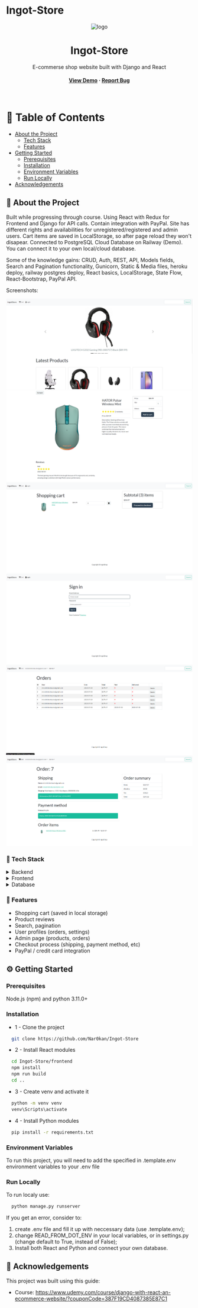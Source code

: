 # Ingot-Store

<div align="center">

  <img src="frontend/build/favicon.ico" alt="logo" width="50" height="auto" />
  <h1>Ingot-Store</h1>
  
  <p>
    E-commerse shop website built with Django and React
  </p>
   
<h4>
    <a href="https://ingot-store-6876b1ee7d4d.herokuapp.com/#/" target="_blank">View Demo</a>
  <span> · </span>
    <a href="https://github.com/Nar0kan/Ingot-Store/issues/" target="_blank">Report Bug</a>
</div>

<br />

<!-- Table of Contents -->
# :notebook_with_decorative_cover: Table of Contents

- [About the Project](#star2-about-the-project)
  * [Tech Stack](#toolbox-tech-stack)
  * [Features](#dart-features)
- [Getting Started](#gear-getting-started)
  * [Prerequisites](#prerequisites)
  * [Installation](#installation)
  * [Environment Variables](#environment-variables)
  * [Run Locally](#run-locally)
- [Acknowledgements](#gem-acknowledgements)
  

<!-- About the Project -->
## :star2: About the Project


Built while progressing through course. Using React with Redux for Frontend
and Django for API calls. Contain integration with PayPal. Site has different
rights and availabilities for unregistered/registered and admin users. Cart
items are saved in LocalStorage, so after page reload they won't disapear.
Connected to PostgreSQL Cloud Database on Railway (Demo). You can connect
it to your own local/cloud database. 

Some of the knowledge gains:
CRUD, Auth, REST, API, Models fields, Search and Pagination functionality, 
Gunicorn, Static & Media files, heroku deploy, railway postgres deploy,
React basics, LocalStorage, State Flow, React-Bootstrap, PayPal API.


Screenshots:

<div align="center">
  <img src="static/images/ingotstore_1.png" alt="screenshot 1" />
  <img src="static/images/ingotstore_2.png" alt="screenshot 2" />
  <img src="static/images/ingotstore_3.png" alt="screenshot 3" />
  <img src="static/images/ingotstore_4.png" alt="screenshot 4" />
  <img src="static/images/ingotstore_5.png" alt="screenshot 5" />
  <img src="static/images/ingotstore_6.png" alt="screenshot 6" />
</div>


<!-- TechStack -->
### :toolbox: Tech Stack

<details>
<summary>Backend</summary>
  <ul>
    <li>Django</li>
    <li>REST Framework</li>
  </ul>
</details>

<details>
<summary>Frontend</summary>
  <ul>
    <li>React</li>
    <li>Redux</li>
    <li>Bootstrap</li>
    <li>Pure CSS</li>
  </ul>
</details>

<details>
<summary>Database</summary>
  <ul>
    <li>PostgreSQL</li>
  </ul>
</details>

<!-- Features -->
### :dart: Features

* Shopping cart (saved in local storage)
* Product reviews
* Search, pagination
* User profiles (orders, settings)
* Admin page (products, orders)
* Checkout process (shipping, payment method, etc)
* PayPal / credit card integration

<!-- Getting Started -->
## 	:gear: Getting Started

<!-- Prerequisites -->
### Prerequisites

Node.js (npm) and python 3.11.0+


<!-- Installation -->
### Installation


* 1 - Clone the project
```bash
  git clone https://github.com/Nar0kan/Ingot-Store
```

* 2 - Install React  modules
```bash
  cd Ingot-Store/frontend
  npm install
  npm run build
  cd ..
```

* 3 - Create venv and activate it
```bash
  python -m venv venv
  venv\Scripts\activate
```

* 4 - Install Python modules
```bash
  pip install -r requirements.txt
```


<!-- Env Variables -->
### Environment Variables

To run this project, you will need to add the specified in .template.env environment variables to your .env file


<!-- Run Locally -->
### Run Locally

To run localy use:
```bash
  python manage.py runserver
```

If you get an error, consider to:
1) create .env file and fill it up with neccessary data (use .template.env);
2) change READ_FROM_DOT_ENV in your local variables, or in settings.py (change default to True, instead of False);
3) Install both React and Python and connect your own database.


<!-- Acknowledgments -->
## :gem: Acknowledgements

This project was built using this guide:
 - Course: https://www.udemy.com/course/django-with-react-an-ecommerce-website/?couponCode=387F19CD4087385E87C1
